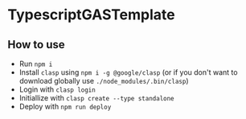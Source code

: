 # TypescriptGASTemplate


## How to use
- Run `npm i`
- Install `clasp` using `npm i -g @google/clasp` (or if you don't want to download globally use `./node_modules/.bin/clasp`)
- Login with `clasp login`
- Initiallize with `clasp create --type standalone`
- Deploy with `npm run deploy`
